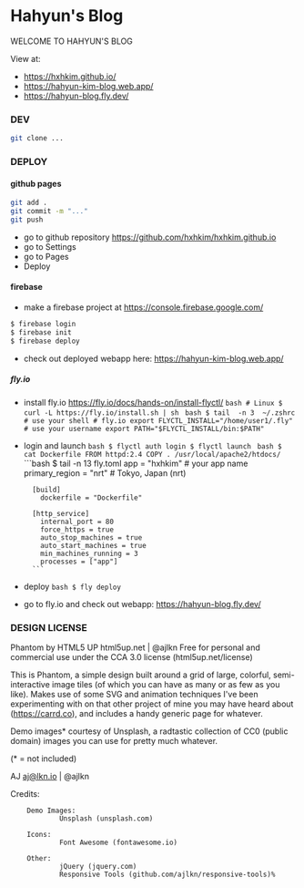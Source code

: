 # Hahyun's Blog
WELCOME TO HAHYUN'S BLOG

View at:
- https://hxhkim.github.io/
- https://hahyun-kim-blog.web.app/
- https://hahyun-blog.fly.dev/



### DEV
```bash
git clone ...
```



### DEPLOY
#### github pages
```bash
git add .
git commit -m "..."
git push
```
- go to github repository https://github.com/hxhkim/hxhkim.github.io
- go to Settings
- go to Pages
- Deploy

#### firebase
- make a firebase project at https://console.firebase.google.com/
```bash
$ firebase login
$ firebase init
$ firebase deploy
```
- check out deployed webapp here:
https://hahyun-kim-blog.web.app/

##### fly.io
- install fly.io https://fly.io/docs/hands-on/install-flyctl/
        ```bash
        # Linux
        $ curl -L https://fly.io/install.sh | sh
        ```
        ```bash
        $ tail  -n 3  ~/.zshrc # use your shell
        # fly.io
        export FLYCTL_INSTALL="/home/user1/.fly" # use your username
        export PATH="$FLYCTL_INSTALL/bin:$PATH"
        ```
- login and launch
        ```bash
        $ flyctl auth login
        $ flyctl launch
        ```
        ```bash
        $ cat Dockerfile
        FROM httpd:2.4
        COPY . /usr/local/apache2/htdocs/
        ```
        ```bash
        $ tail -n 13  fly.toml
        app = "hxhkim" # your app name
        primary_region = "nrt" # Tokyo, Japan (nrt)
        
        [build]
          dockerfile = "Dockerfile"
        
        [http_service]
          internal_port = 80
          force_https = true
          auto_stop_machines = true
          auto_start_machines = true
          min_machines_running = 3
          processes = ["app"]
        ```
- deploy
        ```bash
        $ fly deploy
        ```
- go to fly.io and check out webapp:
https://hahyun-blog.fly.dev/




### DESIGN LICENSE
Phantom by HTML5 UP
html5up.net | @ajlkn
Free for personal and commercial use under the CCA 3.0 license (html5up.net/license)


This is Phantom, a simple design built around a grid of large, colorful, semi-interactive
image tiles (of which you can have as many or as few as you like). Makes use of some
SVG and animation techniques I've been experimenting with on that other project of mine
you may have heard about (https://carrd.co), and includes a handy generic page for whatever.

Demo images* courtesy of Unsplash, a radtastic collection of CC0 (public domain) images
you can use for pretty much whatever.

(* = not included)

AJ
aj@lkn.io | @ajlkn


Credits:

        Demo Images:
                Unsplash (unsplash.com)

        Icons:
                Font Awesome (fontawesome.io)

        Other:
                jQuery (jquery.com)
                Responsive Tools (github.com/ajlkn/responsive-tools)%
